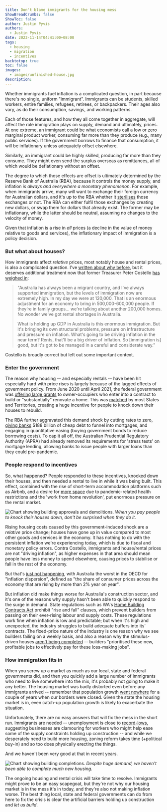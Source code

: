 ```yaml
---
title: Don't blame immigrants for the housing mess
ShowBreadCrumbs: false
ShowToc: false
author: Justin Pyvis
authors:
  - Justin Pyvis
date: 2023-11-14T04:41:00+08:00
tags:
  - housing
  - migration
  - incentives
backtotop: true
toc: false
images: 
  - images/unfinished-house.jpg
description:
---
```

Whether immigrants fuel inflation is a complicated question, in part because there's no single, uniform "immigrant". Immigrants can be students, skilled workers, entire families, refugees, retirees, or backpackers. Their ages also vary, as do their consumption, savings, and working patterns.

Each of those features, and how they all come together in aggregate, will affect the role immigration plays on supply, demand and ultimately, prices. At one extreme, an immigrant could be what economists call a low or zero marginal product worker, consuming far more than they produce (e.g., many public services). If the government borrows to finance that consumption, it will be inflationary unless adequately offset elsewhere. 

Similarly, an immigrant could be highly skilled, producing far more than they consume. They might even send the surplus overseas as remittances, all of which would be deflationary without an offset.

The degree to which those effects are offset is ultimately determined by the Reserve Bank of Australia (RBA), because it controls the money supply, and inflation *is always and everywhere a monetary phenomenon*. For example, when immigrants arrive, many will want to exchange their foreign currency for Australian dollars, and it's up to the RBA whether it [sterilises](https://www.rba.gov.au/publications/bulletin/2011/dec/7.html) those exchanges or not. The RBA can either fulfil those exchanges by creating new dollars, or swap them for dollars that already exist. The former may be inflationary, while the latter should be neutral, assuming no changes to the velocity of money.

Given that inflation is a rise in *all* prices (a decline in the value of money relative to goods and services), the inflationary impact of immigration is a policy decision.

### But what about houses?

How immigrants affect *relative* prices, most notably house and rental prices, is also a complicated question. I've [written about why before](/tags/migration/), but it deserves additional treatment now that former Treasurer Peter Costello [has weighed in](https://www.afr.com/markets/equity-markets/costello-extremely-high-immigration-driving-rents-inflation-20231113-p5ejjc):

>"Australia has always been a migrant country, and I've always supported immigration, but the levels of immigration now are extremely high. In my day we were at 120,000. That is an enormous adjustment for an economy to bring in 500,000-600,000 people. If they’re in family groups... we're talking about another 200,000 homes. No wonder we've got rental shortages in Australia.
>
> What is holding up GDP in Australia is this enormous immigration. But it's bringing its own structural problems, pressure on infrastructure and pressure on inflation. What's going to be driving inflation in the near term? Rents, that'll be a big driver of inflation. So [immigration is] good, but it's got to be managed in a careful and considerate way."

Costello is broadly correct but left out some important context. 

### Enter the government
The reason why housing -- and especially rentals -- have been hit especially hard with price rises is largely because of the lagged effects of government policy. From June 2020 until April 2021, the federal government was [offering large grants](https://www.wa.gov.au/service/community-services/grants-and-subsidies/australian-government-homebuilder-grant) to owner-occupiers who enter into a contract to build or "substantially" renovate a home. This was [matched](https://www.wa.gov.au/government/publications/building-bonus-grant-and-homebuilder-grant-application-form) by most States and Territories, creating a huge incentive for people to knock down their houses to rebuild. 

The RBA further aggravated this demand shock by cutting rates to zero, [giving banks](https://www.rba.gov.au/mkt-operations/term-funding-facility/use-of-the-tff.html) $188 billion of cheap debt to funnel into mortgages, and engaging in quantitative easing (buying government bonds to reduce borrowing costs). To cap it all off, the Australian Prudential Regulatory Authority (APRA) had already removed its requirements for 'stress tests' on mortgage lending, allowing banks to issue people with larger loans than they could pre-pandemic.

### People respond to incentives

So, what happened? People responded to these incentives, knocked down their houses, and then needed a rental to live in while it was being built. This effect, combined with the rise of short-term accommodation platforms such as Airbnb, and a desire for [more space](https://www.rba.gov.au/publications/bulletin/2023/mar/a-new-measure-of-average-household-size.html) due to pandemic-related health restrictions and the 'work from home revolution', put enormous pressure on the rental market.

![Chart showing building approvals and demolitions.](/images/approvals-demos-sep-23.jpg) *When you pay people to knock their houses down, don't be surprised when they do it.*

Rising housing costs caused by this government-induced shock are a *relative* price change; houses have gone up in value compared to most other goods and services in the economy. It has nothing to do with the persistent inflation we're experiencing today, which is due to fiscal and monetary policy errors. Contra Costello, immigrants and house/rental prices are not "driving inflation", as higher expenses in that area should mean people have less money to spend elsewhere, causing prices to stabilise or fall in the rest of the economy. 

But that's [just not happening](https://www.economist.com/finance-and-economics/2023/11/12/what-can-inflation-strugglers-learn-from-inflation-killers), with Australia the worst in the OECD for "inflation dispersion", defined as "the share of consumer prices across the economy that are rising by more than 2% year on year".

But inflation did make things worse for Australia's construction sector, and it's one of the reasons why supply hasn't been able to quickly respond to the surge in demand. State regulations such as WA's [Home Building Contracts Act](https://www.commerce.wa.gov.au/publications/home-building-contracts-act) prohibit "rise and fall" clauses, which prevent builders from passing on their ever-rising labour and supply costs. These regulations work fine when inflation is low and predictable; but when it's high and unexpected, the industry struggles to build adequate buffers into its' contracts. The fixed-price nature of the industry is one reason why we see builders failing on a weekly basis, and also a reason why the stimulus-driven houses [aren't being completed](https://thewest.com.au/news/wa/jason-janssen-five-measures-needed-to-ease-was-building-crisis-c-12505972) -- builders "prioritised these new, profitable jobs to effectively pay for these loss-making jobs".

### How immigration fits in
When you screw up a market as much as our local, state and federal governments did, and then you quickly add a large number of immigrants who need to live somewhere into the mix, it's probably not going to make it any better. The housing market was badly distorted even before any immigrants arrived -- remember that population growth [went nowhere](https://www.abs.gov.au/statistics/people/population/national-state-and-territory-population/mar-2023) for a couple of years when our borders were closed. Given the state the housing market is in, even catch-up population growth is likely to exacerbate the situation.

Unfortunately, there are no easy answers that will fix the mess in the short run. Immigrants are needed -- unemployment is close to [record-lows](https://www.abs.gov.au/statistics/labour/employment-and-unemployment/labour-force-australia/sep-2023), suggesting businesses are clamouring for workers who might help ease some of the supply constraints holding up construction -- and while we desperately need to build more housing, zoning reform takes time (+political buy-in) and so too does physically erecting the things. 

And we haven't been very good at that in recent years.

![Chart showing building completions.](/images/dwellings-completed-sep-23.jpg) *Despite huge demand, we haven't been able to complete much new housing.*

The ongoing housing and rental crisis will take time to resolve. Immigrants might prove to be an easy scapegoat, but they're not why our housing market is in the mess it's in today, and they're also not making inflation worse. The best thing local, state and federal governments can do from here to fix the crisis is clear the artificial barriers holding up construction and *let us build*.